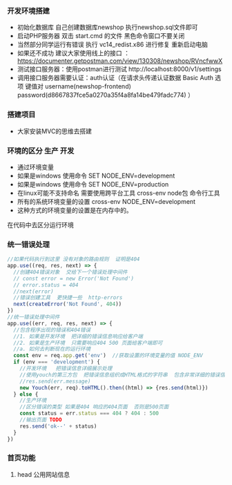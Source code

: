 ### 开发环境搭建

- 初始化数据库 自己创建数据库newshop  执行newshop.sql文件即可
- 启动PHP服务器  双击 start.cmd 的文件   黑色命令窗口不要关闭
- 当然部分同学运行有错误  执行 vc14_redist.x86 进行修复  重新启动电脑
- 如果还不成功 建议大家使用线上的接口  ：https://documenter.getpostman.com/view/130308/newshop/RVncfwwX
- 测试接口服务器：使用postman进行测试  http://localhost:8000/v1/settings
- 调用接口服务器需要认证：auth认证（在请求头传递认证数据  Basic Auth 选项
键值对 username(newshop-frontend) password(d8667837fce5a0270a35f4a8fa14be479fadc774) ）

### 搭建项目

- 大家安装MVC的思维去搭建


### 环境的区分  生产 开发
- 通过环境变量 
- 如果是windows 使用命令 SET NODE_ENV=development
- 如果是windows 使用命令 SET NODE_ENV=production
- 在linux可能不支持命名 需要使用跨平台工具  cross-env  node包 命令行工具
- 所有的系统环境变量的设置 cross-env NODE_ENV=development
- 这种方式的环境变量的设置是在内存中的。

在代码中去区分运行环境

### 统一错误处理

```javascript
//如果代码执行到这里 没有对象的路由规则  证明是404
app.use((req, res, next) => {
  //创建404错误对象  交给下一个错误处理中间件
  // const error = new Error('Not Found')
  // error.status = 404
  //next(error)
  //错误创建工具  更快捷一些  http-errors
  next(createError('Not Found', 404))
})
//统一错误处理中间件
app.use((err, req, res, next) => {
  //包含程序出现的错误和404错误
  //1. 如果是开发环境  把详细的错误信息响应给客户端
  //2. 如果是生产环境  只需要响应404 500 页面给客户端即可
  //a. 如何去判断现在的运行环境
  const env = req.app.get('env')  //获取设置的环境变量的值 NODE_ENV
  if (env === 'development') {
    //开发环境   把错误信息详细展示处理
    //使用youch的第三方包  把错误信息组织成HTML格式的字符串  包含非常详细的错误信息
    //res.send(err.message)
    new Youch(err, req).toHTML().then((html) => {res.send(html)})
  } else {
    //生产环境
    //区分错误的类型 如果是404 响应的404页面  否则是500页面
    const status = err.status === 404 ? 404 : 500
    //输出页面 TODO
    res.send('ok--' + status)
  }
})
```

### 首页功能

1. head 公用网站信息



